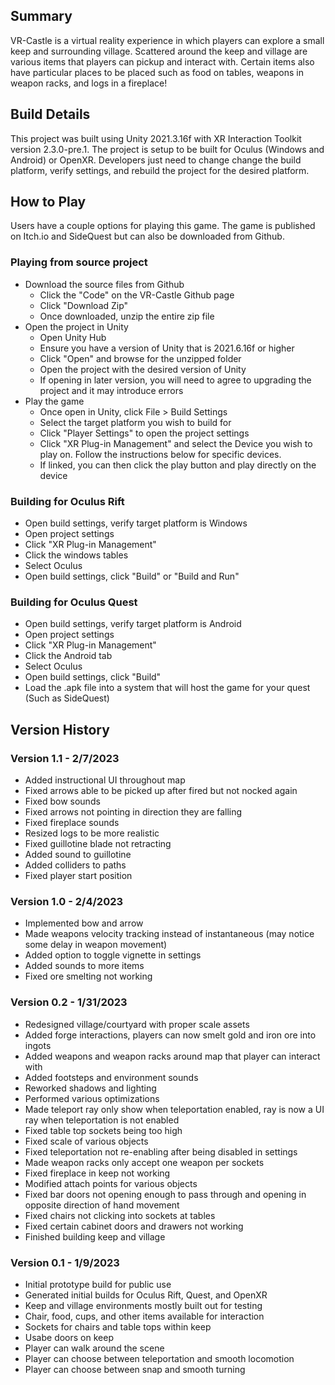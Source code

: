 ## Summary
VR-Castle is a virtual reality experience in which players can explore a small keep and surrounding village. Scattered around the keep and village are various items that players can pickup and interact with.
Certain items also have particular places to be placed such as food on tables, weapons in weapon racks, and logs in a fireplace!

## Build Details
This project was built using Unity 2021.3.16f with XR Interaction Toolkit version 2.3.0-pre.1. 
The project is setup to be built for Oculus (Windows and Android) or OpenXR. Developers just need to change change the build platform, verify settings, and rebuild the project for the desired platform.

## How to Play
Users have a couple options for playing this game. The game is published on Itch.io and SideQuest but can also be downloaded from Github.

### Playing from source project
* Download the source files from Github
  * Click the "Code" on the VR-Castle Github page
  * Click "Download Zip"
  * Once downloaded, unzip the entire zip file
* Open the project in Unity
  * Open Unity Hub
  * Ensure you have a version of Unity that is 2021.6.16f or higher
  * Click "Open" and browse for the unzipped folder
  * Open the project with the desired version of Unity
  * If opening in later version, you will need to agree to upgrading the project and it may introduce errors
* Play the game
  * Once open in Unity, click File > Build Settings
  * Select the target platform you wish to build for
  * Click "Player Settings" to open the project settings
  * Click "XR Plug-in Management" and select the Device you wish to play on. Follow the instructions below for specific devices.
  * If linked, you can then click the play button and play directly on the device
  
### Building for Oculus Rift
* Open build settings, verify target platform is Windows
* Open project settings
* Click "XR Plug-in Management"
* Click the windows tables
* Select Oculus
* Open build settings, click "Build" or "Build and Run"

### Building for Oculus Quest
* Open build settings, verify target platform is Android
* Open project settings
* Click "XR Plug-in Management"
* Click the Android tab
* Select Oculus
* Open build settings, click "Build"
* Load the .apk file into a system that will host the game for your quest (Such as SideQuest)

## Version History
### Version 1.1 - 2/7/2023
* Added instructional UI throughout map
* Fixed arrows able to be picked up after fired but not nocked again
* Fixed bow sounds
* Fixed arrows not pointing in direction they are falling
* Fixed fireplace sounds
* Resized logs to be more realistic
* Fixed guillotine blade not retracting
* Added sound to guillotine
* Added colliders to paths
* Fixed player start position

### Version 1.0 - 2/4/2023
* Implemented bow and arrow
* Made weapons velocity tracking instead of instantaneous (may notice some delay in weapon movement)
* Added option to toggle vignette in settings
* Added sounds to more items
* Fixed ore smelting not working

### Version 0.2 - 1/31/2023
* Redesigned village/courtyard with proper scale assets
* Added forge interactions, players can now smelt gold and iron ore into ingots
* Added weapons and weapon racks around map that player can interact with
* Added footsteps and environment sounds
* Reworked shadows and lighting
* Performed various optimizations
* Made teleport ray only show when teleportation enabled, ray is now a UI ray when teleportation is not enabled
* Fixed table top sockets being too high
* Fixed scale of various objects
* Fixed teleportation not re-enabling after being disabled in settings
* Made weapon racks only accept one weapon per sockets
* Fixed fireplace in keep not working
* Modified attach points for various objects
* Fixed bar doors not opening enough to pass through and opening in opposite direction of hand movement
* Fixed chairs not clicking into sockets at tables
* Fixed certain cabinet doors and drawers not working
* Finished building keep and village

### Version 0.1 - 1/9/2023
* Initial prototype build for public use
* Generated initial builds for Oculus Rift, Quest, and OpenXR
* Keep and village environments mostly built out for testing
* Chair, food, cups, and other items available for interaction
* Sockets for chairs and table tops within keep
* Usabe doors on keep
* Player can walk around the scene
* Player can choose between teleportation and smooth locomotion
* Player can choose between snap and smooth turning
